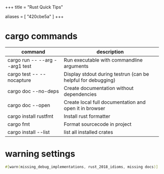 +++
title = "Rust Quick Tips"


aliases = [
  "420cbe5a"
]
+++

# cargo commands

| command                        | description |
|--------------------------------|-|
| cargo run -- --arg --arg1 test | Run executable with commandline arguments |
| cargo test -- --nocapture      | Display stdout during testrun (can be helpful for debugging) |
| cargo doc --no-deps            | Create documentation without dependencies |
| cargo doc --open               | Create local full documentation and open it in browser |
| cargo install rustfmt          | Install rust formatter |
| cargo fmt                      | Format sourcecode in project |
| cargo install --list           | list all installed crates |

# warning settings

```rs
#[warn(missing_debug_implementations, rust_2018_idioms, missing docs)]
```
